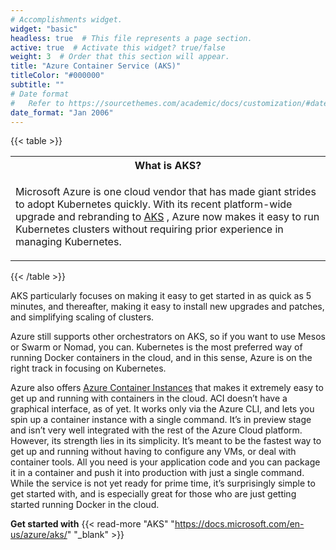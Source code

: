 ```yaml
---
# Accomplishments widget.
widget: "basic"  
headless: true  # This file represents a page section.
active: true  # Activate this widget? true/false
weight: 3  # Order that this section will appear.
title: "Azure Container Service (AKS)"
titleColor: "#000000"
subtitle: ""
# Date format
#   Refer to https://sourcethemes.com/academic/docs/customization/#date-format
date_format: "Jan 2006"
---
```



{{< table >}}
<table>
<tr>
<th>What is AKS?
</th>
</tr>
<tr>
<td><p> Microsoft Azure is one cloud vendor that has made giant strides to adopt Kubernetes quickly. With its recent platform-wide upgrade and rebranding to <a href="https://docs.microsoft.com/en-us/azure/aks/"   target="_blank"> AKS</span></a> , Azure now makes it easy to run Kubernetes clusters without requiring prior experience in managing Kubernetes. </p>
</td>
</tr>
</table>

{{< /table >}}


AKS particularly focuses on making it easy to get started in as quick as 5 minutes, and thereafter, making it easy to install new upgrades and patches, and simplifying scaling of clusters.

Azure still supports other orchestrators on AKS, so if you want to use Mesos or Swarm or Nomad, you can. Kubernetes is the most preferred way of running Docker containers in the cloud, and in this sense, Azure is on the right track in focusing on Kubernetes.

Azure also offers [Azure Container Instances](https://azure.microsoft.com/en-us/services/container-instances/) that makes it extremely easy to get up and running with containers in the cloud. ACI doesn’t have a graphical interface, as of yet. It works only via the Azure CLI, and lets you spin up a container instance with a single command. It’s in preview stage and isn’t very well integrated with the rest of the Azure Cloud platform. However, its strength lies in its simplicity. It’s meant to be the fastest way to get up and running without having to configure any VMs, or deal with container tools. All you need is your application code and you can package it in a container and push it into production with just a single command. While the service is not yet ready for prime time, it’s surprisingly simple to get started with, and is especially great for those who are just getting started running Docker in the cloud.






**Get started with** {{< read-more "AKS"  "https://docs.microsoft.com/en-us/azure/aks/" "_blank"  >}}


